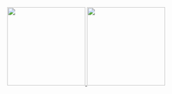 <div>
 
<a href="https://github.com/avila444">
<img height="180cm" src="https://github-readme-stats.vercel.app/api?username=avila444&show_icons=true&theme=radical" />
<img height="180cm" src="https://github-readme-stats.vercel.app/api/top-langs/?username=avila444&layout=compact" /> 
 

 </div><!--cards-->
